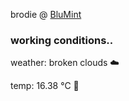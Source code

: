 brodie @ [BluMint](https://www.linkedin.com/company/blumint-io/)

<!--weather_start-->
### working conditions..

weather: broken clouds ☁️

temp: 16.38 °C 👕

<!--weather_end-->
